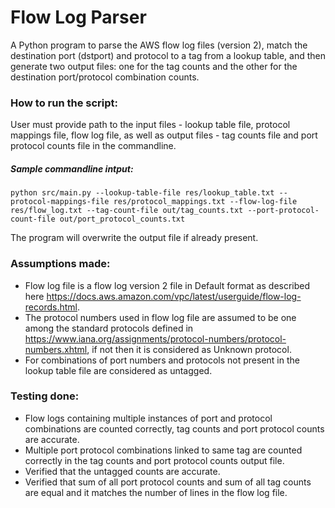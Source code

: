 # Flow Log Parser

A Python program to parse the AWS flow log files (version 2), match the destination port (dstport) and protocol to a tag from a lookup table, and then generate two output files: one for the tag counts and the other for the destination port/protocol combination counts.

### How to run the script:
User must provide path to the input files - lookup table file, protocol mappings file, flow log file, as well as output files - tag counts file and port protocol counts file in the commandline.

##### Sample commandline intput:
```
python src/main.py --lookup-table-file res/lookup_table.txt --protocol-mappings-file res/protocol_mappings.txt --flow-log-file res/flow_log.txt --tag-count-file out/tag_counts.txt --port-protocol-count-file out/port_protocol_counts.txt
```

The program will overwrite the output file if already present.

### Assumptions made:
- Flow log file is a flow log version 2 file in Default format as described here https://docs.aws.amazon.com/vpc/latest/userguide/flow-log-records.html.
- The protocol numbers used in flow log file are assumed to be one among the standard protocols defined in https://www.iana.org/assignments/protocol-numbers/protocol-numbers.xhtml, if not then it is considered as Unknown protocol.
- For combinations of port numbers and protocols not present in the lookup table file are considered as untagged.

### Testing done:
- Flow logs containing multiple instances of port and protocol combinations are counted correctly, tag counts and port protocol counts are accurate.
- Multiple port protocol combinations linked to same tag are counted correctly in the tag counts and port protocol counts output file.
- Verified that the untagged counts are accurate.
- Verified that sum of all port protocol counts and sum of all tag counts are equal and it matches the number of lines in the flow log file.